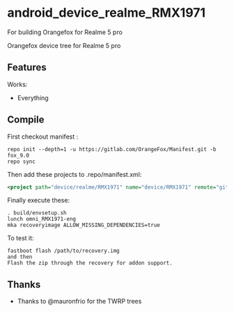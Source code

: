 # android_device_realme_RMX1971
For building Orangefox for Realme 5 pro

Orangefox device tree for Realme 5 pro

## Features

Works:

- Everything

## Compile

First checkout manifest :

```
repo init --depth=1 -u https://gitlab.com/OrangeFox/Manifest.git -b fox_9.0
repo sync
```

Then add these projects to .repo/manifest.xml:

```xml
<project path="device/realme/RMX1971" name="device/RMX1971" remote="gitlab" revision="master" />
```

Finally execute these:

```
. build/envsetup.sh
lunch omni_RMX1971-eng
mka recoveryimage ALLOW_MISSING_DEPENDENCIES=true
```

To test it:

```
fastboot flash /path/to/recovery.img
and then
Flash the zip through the recovery for addon support.
```


## Thanks

- Thanks to @mauronfrio for the TWRP trees
